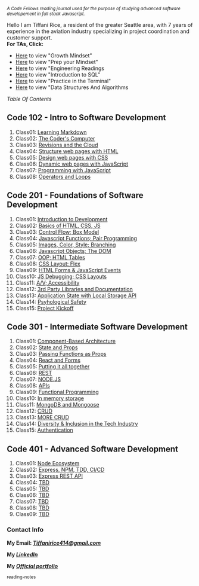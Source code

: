 <sub> *A  Code Fellows reading journal used for the purpose of studying advanced software developement in full stack Javascript.* </sub>

Hello I am Tiffani Rice, a resident of the greater Seattle area, with 7 years of experience in the aviation industry specializing in project coordination and customer support. <br>
**For TAs, Click:** 

- [Here](./growthmindset.md) to view "Growth Mindset"
- [Here](./prepyourmindset.md) to view "Prep your Mindset"
- [Here](./engineeringreadings.md) to view "Engineering Readings
- [Here](./Sqlintroduction.md) to view "Introduction to SQL"
- [Here](./practiceintheterminal.md) to view "Practice in the Terminal"
- [Here](./datastructuresandalgorithms.md) to view "Data Structures And Algorithms

*Table Of Contents*

## Code 102 - Intro to Software Development

1. Class01: [Learning Markdown](./code-102/class01)
2. Class02: [The Coder's Computer](./code-102/class02.md)
3. Class03: [Revisions and the Cloud](./code-102/class03.md)
4. Class04: [Structure web pages with HTML](./code-102/class04.md)
5. Class05: [Design web pages with CSS](./code-102/class05.md)
6. Class06: [Dynamic web pages with JavaScript](./code-102/class06.md)
7. Class07: [Programming with JavaScript](./code-102/class07.md)
8. Class08: [Operators and Loops](./code-102/class08.md)

## Code 201 - Foundations of Software Development

1. Class01: [Introduction to Development](./code-201/class01.md)
2. Class02: [Basics of HTML, CSS, JS](./code-201/class02.md)
3. Class03: [Control Flow; Box Model](./code-201/class03.md)
4. Class04: [Javascript Functions; Pair Programming](./code-201/class04.md)
5. Class05: [Images, Color, Style; Branching](./code-201/class05.md)
6. Class06: [Javascript Objects; The DOM](./code-201/class06.md)
7. Class07: [OOP; HTML Tables](./code-201/class07.md)
8. Class08: [CSS Layout: Flex](./code-201/class08.md)
9. Class09: [HTML Forms & JavaScript Events](./code-201/class09.md)
10. Class10: [JS Debugging; CSS Layouts](./code-201/class10.md)
11. Class11: [A/V; Accessibility](./code-201/class11.md)
12. Class12: [3rd Party Libraries and Documentation](./code-201/class12.md)
13. Class13: [Application State with Local Storage API](./code-201/class13.md)
14. Class14: [Psyhological Safety](./code-201/class14.md)
15. Class15: [Project Kickoff](./code-201/class15.md)

## Code 301 - Intermediate Software Development

1. Class01: [Component-Based Architecture](./code-301/class01.md)
2. Class02: [State and Props](./code-301/class02.md)
3. Class03: [Passing Functions as Props](./code-301/class03.md)
4. Class04: [React and Forms](./code-301/class04.md)
5. Class05: [Putting it all together](./code-301/class05.md)
6. Class06: [REST](./code-301/class06.md)
7. Class07: [NODE.JS](./code-301/class07.md)
8. Class08: [APIs](./code-301/class08.md)
9. Class09: [Functional Programming](./code-301/class09.md)
10. Class10: [In memory storage](./code-301/class10.md)
11. Class11: [MongoDB and Mongoose](./code-301/class11.md)
12. Class12: [CRUD](./code-301/class12.md)
13. Class13: [MORE CRUD](./code-301/class13.md)
14. Class14: [Diversity & Inclusion in the Tech Industry](./code-301/class14.md)
15. Class15: [Authentication](./code-301/class15.md)

## Code 401 - Advanced Software Development

1. Class01: [Node Ecosystem](./code-401/class01.md)
2. Class02: [Express, NPM, TDD, CI/CD](./code-401/class02.md)
3. Class03: [Express REST API](./code-401/class03.md)
4. Class04: [TBD](./code-401/class04.md)
5. Class05: [TBD](./code-401/class05.md)
6. Class06: [TBD](./code-401/class06.md)
7. Class07: [TBD](./code-401/class07.md)
8. Class08: [TBD](./code-401/class08.md)
9. Class09: [TBD](./code-401/class09.md)

### Contact Info
 
 **My Email: _[Tiffanirice414@gmail.com](Tiffanirice414@gmail.com)_**
 
 **My _[LinkedIn](https://www.linkedin.com/in/tiffani-rice-600658168/)_**
 
 **My _[Official portfolio](https://tiffanirice-porfolio.netlify.app)_** 

<sub> reading-notes </sub>
